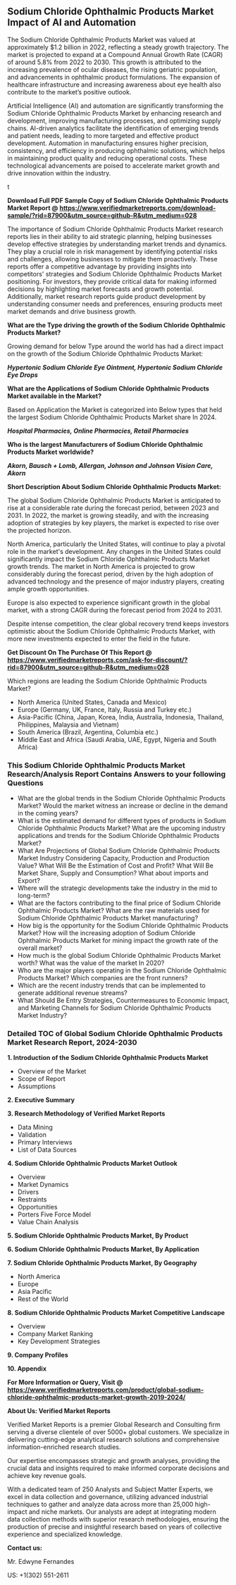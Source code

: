 <h2>Sodium Chloride Ophthalmic Products Market Impact of AI and Automation</h2><p>The Sodium Chloride Ophthalmic Products Market was valued at approximately $1.2 billion in 2022, reflecting a steady growth trajectory. The market is projected to expand at a Compound Annual Growth Rate (CAGR) of around 5.8% from 2022 to 2030. This growth is attributed to the increasing prevalence of ocular diseases, the rising geriatric population, and advancements in ophthalmic product formulations. The expansion of healthcare infrastructure and increasing awareness about eye health also contribute to the market’s positive outlook.</p><p>Artificial Intelligence (AI) and automation are significantly transforming the Sodium Chloride Ophthalmic Products Market by enhancing research and development, improving manufacturing processes, and optimizing supply chains. AI-driven analytics facilitate the identification of emerging trends and patient needs, leading to more targeted and effective product development. Automation in manufacturing ensures higher precision, consistency, and efficiency in producing ophthalmic solutions, which helps in maintaining product quality and reducing operational costs. These technological advancements are poised to accelerate market growth and drive innovation within the industry.</p>t</p><p id="" class=""><strong>Download Full PDF Sample Copy of Sodium Chloride Ophthalmic Products Market Report @ <a href="https://www.verifiedmarketreports.com/download-sample/?rid=87900&utm_source=github-R&utm_medium=028" target="_blank">https://www.verifiedmarketreports.com/download-sample/?rid=87900&utm_source=github-R&utm_medium=028</a></strong></p><p>The importance of&nbsp;Sodium Chloride Ophthalmic Products Market research reports lies in their ability to aid strategic planning, helping businesses develop effective strategies by understanding market trends and dynamics. They play a crucial role in risk management by identifying potential risks and challenges, allowing businesses to mitigate them proactively. These reports offer a competitive advantage by providing insights into competitors' strategies and Sodium Chloride Ophthalmic Products Market positioning. For investors, they provide critical data for making informed decisions by highlighting market forecasts and growth potential. Additionally, market research reports guide product development by understanding consumer needs and preferences, ensuring products meet market demands and drive business growth.</p><p><strong>What are the&nbsp;Type driving the growth of the Sodium Chloride Ophthalmic Products Market?</strong></p><p id="" class="">Growing demand for below Type around the world has had a direct impact on the growth of the Sodium Chloride Ophthalmic Products Market:</p><em><strong>Hypertonic Sodium Chloride Eye Ointment, Hypertonic Sodium Chloride Eye Drops</strong></em></p><strong>What are the&nbsp;Applications&nbsp;of Sodium Chloride Ophthalmic Products Market available in the Market?</strong></p><p id="" class="">Based on Application the Market is categorized into Below types that held the largest Sodium Chloride Ophthalmic Products Market share In 2024.</p><em><strong>Hospital Pharmacies, Online Pharmacies, Retail Pharmacies</strong></em></p><strong>Who is the largest Manufacturers of Sodium Chloride Ophthalmic Products Market worldwide?</strong></p><p><em><strong>Akorn, Bausch + Lomb, Allergan, Johnson and Johnson Vision Care, Akorn</strong></em></p><p id="" class=""><strong>Short Description About Sodium Chloride Ophthalmic Products Market:</strong></p><p>The global Sodium Chloride Ophthalmic Products Market is anticipated to rise at a considerable rate during the forecast period, between 2023 and 2031. In 2022, the market is growing steadily, and with the increasing adoption of strategies by key players, the market is expected to rise over the projected horizon.</p><p>North America, particularly the United States, will continue to play a pivotal role in the market's development. Any changes in the United States could significantly impact the Sodium Chloride Ophthalmic Products Market growth trends. The market in North America is projected to grow considerably during the forecast period, driven by the high adoption of advanced technology and the presence of major industry players, creating ample growth opportunities.</p><p>Europe is also expected to experience significant growth in the global market, with a strong CAGR during the forecast period from 2024 to 2031.</p><p>Despite intense competition, the clear global recovery trend keeps investors optimistic about the Sodium Chloride Ophthalmic Products Market, with more new investments expected to enter the field in the future.</p><p id="" class=""><strong>Get Discount On The Purchase Of This Report @ <a href="https://www.verifiedmarketreports.com/ask-for-discount/?rid=87900&utm_source=github-R&utm_medium=028" target="_blank">https://www.verifiedmarketreports.com/ask-for-discount/?rid=87900&utm_source=github-R&utm_medium=028</a></strong></p>Which regions are leading the Sodium Chloride Ophthalmic Products Market?</p><ul><li>North America (United States, Canada and Mexico)</li><li>Europe (Germany, UK, France, Italy, Russia and Turkey etc.)</li><li>Asia-Pacific (China, Japan, Korea, India, Australia, Indonesia, Thailand, Philippines, Malaysia and Vietnam)</li><li>South America (Brazil, Argentina, Columbia etc.)</li><li>Middle East and Africa (Saudi Arabia, UAE, Egypt, Nigeria and South Africa)</li></ul><h3 id="" class="">This Sodium Chloride Ophthalmic Products Market Research/Analysis Report Contains Answers to your following Questions</h3><ul><li>What are the global trends in the Sodium Chloride Ophthalmic Products Market? Would the market witness an increase or decline in the demand in the coming years?</li><li>What is the estimated demand for different types of products in Sodium Chloride Ophthalmic Products Market? What are the upcoming industry applications and trends for the Sodium Chloride Ophthalmic Products Market?</li><li>What Are Projections of Global Sodium Chloride Ophthalmic Products Market Industry Considering Capacity, Production and Production Value? What Will Be the Estimation of Cost and Profit? What Will Be Market Share, Supply and Consumption? What about imports and Export?</li><li>Where will the strategic developments take the industry in the mid to long-term?</li><li>What are the factors contributing to the final price of Sodium Chloride Ophthalmic Products Market? What are the raw materials used for Sodium Chloride Ophthalmic Products Market manufacturing?</li><li>How big is the opportunity for the Sodium Chloride Ophthalmic Products Market? How will the increasing adoption of Sodium Chloride Ophthalmic Products Market for mining impact the growth rate of the overall market?</li><li>How much is the global Sodium Chloride Ophthalmic Products Market worth? What was the value of the market In 2020?</li><li>Who are the major players operating in the Sodium Chloride Ophthalmic Products Market? Which companies are the front runners?</li><li>Which are the recent industry trends that can be implemented to generate additional revenue streams?</li><li>What Should Be Entry Strategies, Countermeasures to Economic Impact, and Marketing Channels for Sodium Chloride Ophthalmic Products Market Industry?</li></ul><h3 id="" class="">Detailed TOC of Global Sodium Chloride Ophthalmic Products Market Research Report, 2024-2030</h3><p id="" class=""><strong>1. Introduction of the Sodium Chloride Ophthalmic Products Market</strong></p><ul><li>Overview of the Market</li><li>Scope of Report</li><li>Assumptions</li></ul><p id="" class=""><strong>2. Executive Summary</strong></p><p id="" class=""><strong>3. Research Methodology of Verified Market Reports</strong></p><ul><li>Data Mining</li><li>Validation</li><li>Primary Interviews</li><li>List of Data Sources</li></ul><p id="" class=""><strong>4. Sodium Chloride Ophthalmic Products Market Outlook</strong></p><ul><li>Overview</li><li>Market Dynamics</li><li>Drivers</li><li>Restraints</li><li>Opportunities</li><li>Porters Five Force Model</li><li>Value Chain Analysis</li></ul><p id="" class=""><strong>5. Sodium Chloride Ophthalmic Products Market, By Product</strong></p><p id="" class=""><strong>6. Sodium Chloride Ophthalmic Products Market, By Application</strong></p><p id="" class=""><strong>7. Sodium Chloride Ophthalmic Products Market, By Geography</strong></p><ul><li>North America</li><li>Europe</li><li>Asia Pacific</li><li>Rest of the World</li></ul><p id="" class=""><strong>8. Sodium Chloride Ophthalmic Products Market Competitive Landscape</strong></p><ul><li>Overview</li><li>Company Market Ranking</li><li>Key Development Strategies</li></ul><p id="" class=""><strong>9. Company Profiles</strong></p><p id="" class=""><strong>10. Appendix</strong></p><p id="" class=""><strong>For More Information or Query, Visit @ <a href="https://www.verifiedmarketreports.com/product/global-sodium-chloride-ophthalmic-products-market-growth-2019-2024/" target="_blank">https://www.verifiedmarketreports.com/product/global-sodium-chloride-ophthalmic-products-market-growth-2019-2024/</a></strong></p><p id="" class=""><strong>About Us: Verified Market Reports</strong></p><p id="" class="">Verified Market Reports is a premier Global Research and Consulting firm serving a diverse clientele of over 5000+ global customers. We specialize in delivering cutting-edge analytical research solutions and comprehensive information-enriched research studies.</p><p id="" class="">Our expertise encompasses strategic and growth analyses, providing the crucial data and insights required to make informed corporate decisions and achieve key revenue goals.</p><p id="" class="">With a dedicated team of 250 Analysts and Subject Matter Experts, we excel in data collection and governance, utilizing advanced industrial techniques to gather and analyze data across more than 25,000 high-impact and niche markets. Our analysts are adept at integrating modern data collection methods with superior research methodologies, ensuring the production of precise and insightful research based on years of collective experience and specialized knowledge.</p><p id="" class=""><strong>Contact us:</strong></p><p id="" class="">Mr. Edwyne Fernandes</p><p id="" class="">US: +1(302) 551-2611</p>
